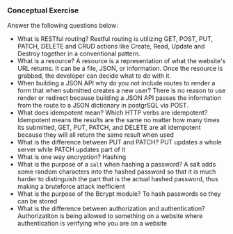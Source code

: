 ### Conceptual Exercise

Answer the following questions below:

- What is RESTful routing?
Restful routing is utilizing GET, POST, PUT, PATCH, DELETE and CRUD actions like Create, Read, Update and Destroy together in a conventional pattern.
- What is a resource?
A resource is a representation of what the website's URL returns. It can be a file, JSON, or information. Once the resource is grabbed, the developer can decide what to do with it.
- When building a JSON API why do you not include routes to render a form that when submitted creates a new user?
There is no reason to use render or redirect because building a JSON API passes the information from the route to a JSON dictionary in postgrSQL via POST.
- What does idempotent mean? Which HTTP verbs are idempotent?
Idempotent means the results are the same no matter how many times its submitted, GET, PUT, PATCH, and DELETE are all idempotent because they will all return the same result when used 
- What is the difference between PUT and PATCH?
PUT updates a whole server while PATCH updates part of it
- What is one way encryption?
Hashing
- What is the purpose of a `salt` when hashing a password?
A salt adds some random characters into the hashed password so that it is much harder to distinguish the part that is the actual hashed password, thus making a bruteforce attack inefficient
- What is the purpose of the Bcrypt module?
To hash passwords so they can be stored
- What is the difference between authorization and authentication?
Authorizatiton is being allowed to something on a website where authentication is verifying who you are on a website
